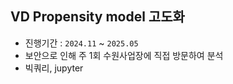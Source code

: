 ## VD Propensity model 고도화

- 진행기간 : `2024.11` ~ `2025.05`
- 보안으로 인해 주 1회 수원사업장에 직접 방문하여 분석
- 빅쿼리, jupyter
